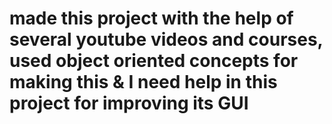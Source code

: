 # made this project with the help of several youtube videos and courses, used object oriented concepts for making this & I need help in this project for improving its GUI
